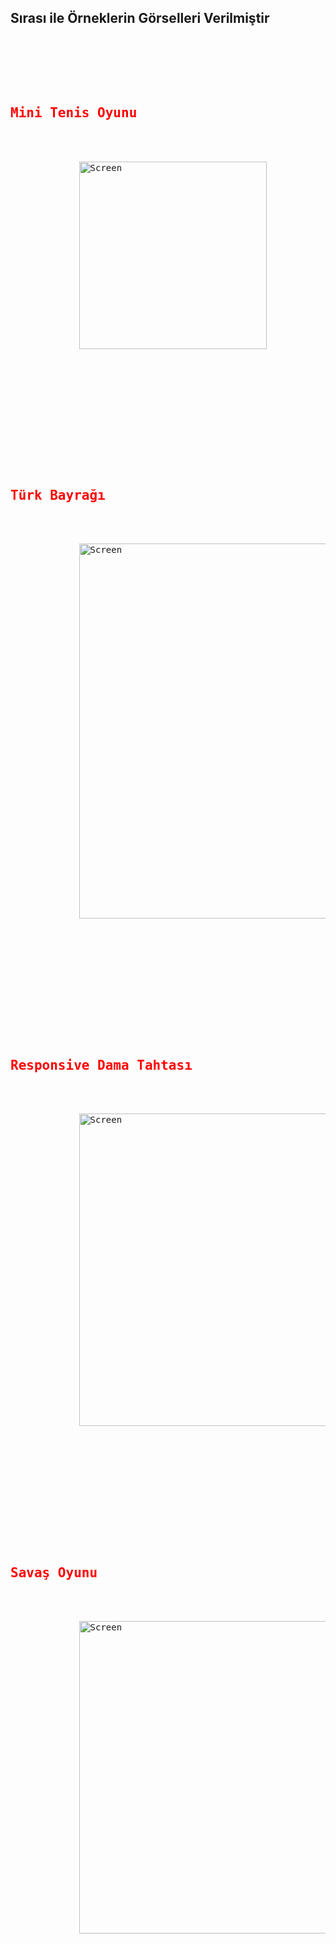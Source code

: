 <h2>Sırası ile Örneklerin Görselleri Verilmiştir</h2>
<pre>
    <div class="container">
        <div class="block two first">
            <h2 style="color:red;">Mini Tenis Oyunu</h2>
            <div class="wrap">
             <img alt="Screen" title="Screen" src="https://user-images.githubusercontent.com/29856507/38782545-f0f00082-40fd-11e8-8e0d-88846f024bfc.png" width="300">
            </div>
        </div>
    </div>
</pre>
<pre>
    <div class="container">
        <div class="block two first">
            <h2 style="color:red;">Türk Bayrağı</h2>
            <div class="wrap">
             <img alt="Screen" title="Screen" src="https://user-images.githubusercontent.com/29856507/38782611-e4450bf6-40fe-11e8-91f7-eb7719f10141.png" width="600">
            </div>
        </div>
    </div>
</pre>
<pre>
    <div class="container">
        <div class="block two first">
            <h2 style="color:red;">Responsive Dama Tahtası</h2>
            <div class="wrap">
             <img alt="Screen" title="Screen" src="https://user-images.githubusercontent.com/29856507/38782644-691b82ba-40ff-11e8-8878-d6e902225f61.png" width="500">
            </div>
        </div>
    </div>
</pre>
<pre>
    <div class="container">
        <div class="block two first">
            <h2 style="color:red;">Savaş Oyunu</h2>
            <div class="wrap">
             <img alt="Screen" title="Screen" src="https://user-images.githubusercontent.com/29856507/38782660-acbaea60-40ff-11e8-96e6-a19bb1e696a4.png" width="500">
            </div>
        </div>
    </div>
</pre>
